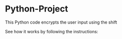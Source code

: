 # Python-Project
This Python code encrypts the user input using the shift

See how it works by following the instructions:
